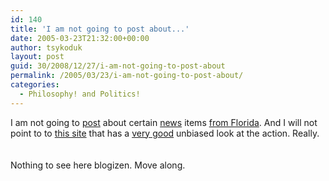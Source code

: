 ```yaml
---
id: 140
title: 'I am not going to post about...'
date: 2005-03-23T21:32:00+00:00
author: tsykoduk
layout: post
guid: 30/2008/12/27/i-am-not-going-to-post-about
permalink: /2005/03/23/i-am-not-going-to-post-about/
categories:
  - Philosophy! and Politics!
---
```

I am not going to <a href=http://www.danray.net/2005/03/19/terry-schiavo-case-gets-even-more-surreal>post</a> about certain <a href=http://civilliberty.about.com/cs/humaneuthinasia/a/bgTerry.htm>news</a> items <a href=http://pastordan.dailykos.com/story/2005/3/22/194615/400>from Florida</a>. And I will not point to to <a href=http://abstractappeal.com/schiavo/infopage.html>this site</a> that has a <a href=http://abstractappeal.com/schiavo/WolfsonReport.pdf>very good</a> unbiased look at the action. Really.<br /><br /><br />Nothing to see here blogizen. Move along.